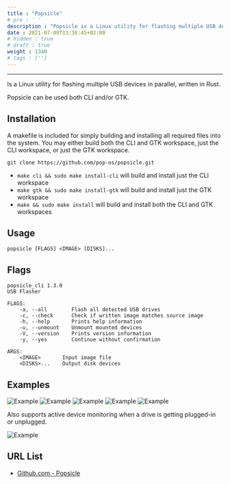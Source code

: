 ```yaml
---
title : "Popsicle"
# pre : ' '
description : "Popsicle is a Linux utility for flashing multiple USB devices in parallel, written in Rust."
date : 2021-07-09T13:36:45+02:00
# hidden : true
# draft : true
weight : 1340
# tags : ['']
---
```


---

Is a Linux utility for flashing multiple USB devices in parallel, written in Rust.

Popsicle can be used both CLI and/or GTK.

## Installation

A makefile is included for simply building and installing all required files into the system. You may either build both the CLI and GTK workspace, just the CLI workspace, or just the GTK workspace.

```plain
git clone https://github.com/pop-os/popsicle.git
```

- `make cli && sudo make install-cli` will build and install just the CLI workspace
- `make gtk && sudo make install-gtk` will build and install just the GTK workspace
- `make && sudo make install` will build and install both the CLI and GTK workspaces

## Usage

```plain
popsicle [FLAGS] <IMAGE> [DISKS]...
```

## Flags

```plain
popsicle_cli 1.3.0
USB Flasher

FLAGS:
    -a, --all        Flash all detected USB drives
    -c, --check      Check if written image matches source image
    -h, --help       Prints help information
    -u, --unmount    Unmount mounted devices
    -V, --version    Prints version information
    -y, --yes        Continue without confirmation

ARGS:
    <IMAGE>       Input image file
    <DISKS>...    Output disk devices
```

## Examples

![Example](images/screenshot-01.png)
![Example](images/screenshot-02.png)
![Example](images/screenshot-03.png)
![Example](images/screenshot-04.png)
![Example](images/screenshot-05.png)

Also supports active device monitoring when a drive is getting plugged-in or unplugged.

![Example](images/device-monitoring.gif)

## URL List

- [Github.com - Popsicle](https://github.com/pop-os/popsicle)
